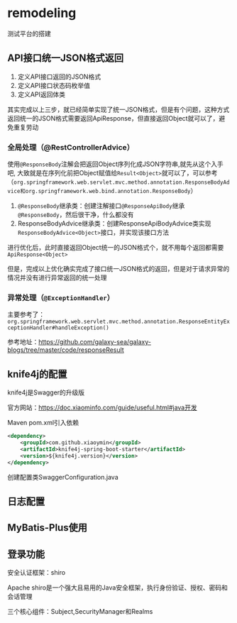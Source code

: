 # remodeling
测试平台的搭建

## API接口统一JSON格式返回
1. 定义API接口返回的JSON格式
2. 定义API接口状态码枚举值
3. 定义API返回体类

其实完成以上三步，就已经简单实现了统一JSON格式，但是有个问题，这种方式返回统一的JSON格式需要返回ApiResponse<Object>，但直接返回Object就可以了，避免重复劳动

### 全局处理（@RestControllerAdvice）
使用`@ResponseBody`注解会把返回Object序列化成JSON字符串,就先从这个入手吧, 大致就是在序列化前把Object赋值给`Result<Object>`就可以了，可以参考（`org.springframework.web.servlet.mvc.method.annotation.ResponseBodyAdvice和org.springframework.web.bind.annotation.ResponseBody`）
1. `@ResponseBody`继承类：创建注解接口`@ResponseApiBody`继承`@ResponseBody`，然后很干净，什么都没有
2. ResponseBodyAdvice继承类：创建ResponseApiBodyAdvice类实现`ResponseBodyAdvice<Object>`接口，并实现该接口方法

进行优化后，此时直接返回Object统一的JSON格式个，就不用每个返回都需要`ApiResponse<Object>`

但是，完成以上优化确实完成了接口统一JSON格式的返回，但是对于请求异常的情况并没有进行异常返回的统一处理

### 异常处理（`@ExceptionHandler`）

主要参考了：`org.springframework.web.servlet.mvc.method.annotation.ResponseEntityExceptionHandler#handleException()`

参考地址：https://github.com/galaxy-sea/galaxy-blogs/tree/master/code/responseResult

## knife4j的配置
knife4j是Swagger的升级版

官方网站：https://doc.xiaominfo.com/guide/useful.html#java开发

Maven pom.xml引入依赖
```xml
<dependency>
    <groupId>com.github.xiaoymin</groupId>
    <artifactId>knife4j-spring-boot-starter</artifactId>
    <version>${knife4j.version}</version>
</dependency>
```
创建配置类SwaggerConfiguration.java

## 日志配置

## MyBatis-Plus使用



## 登录功能
安全认证框架：shiro

Apache shiro是一个强大且易用的Java安全框架，执行身份验证、授权、密码和会话管理

三个核心组件：Subject,SecurityManager和Realms